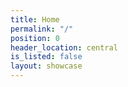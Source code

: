 ```yaml
---
title: Home
permalink: "/"
position: 0
header_location: central
is_listed: false
layout: showcase
---
```


